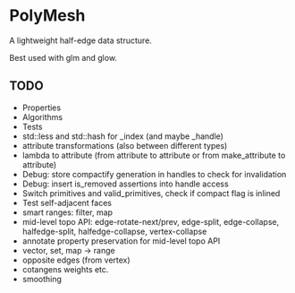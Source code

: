 # PolyMesh

A lightweight half-edge data structure.

Best used with glm and glow.

## TODO

* Properties
* Algorithms
* Tests
* std::less and std::hash for _index (and maybe _handle)
* attribute transformations (also between different types)
* lambda to attribute (from attribute to attribute or from make_attribute to attribute)
* Debug: store compactify generation in handles to check for invalidation
* Debug: insert is_removed assertions into handle access
* Switch primitives and valid_primitives, check if compact flag is inlined
* Test self-adjacent faces
* smart ranges: filter, map
* mid-level topo API: edge-rotate-next/prev, edge-split, edge-collapse, halfedge-split, halfedge-collapse, vertex-collapse
* annotate property preservation for mid-level topo API
* vector, set, map -> range
* opposite edges (from vertex)
* cotangens weights etc.
* smoothing